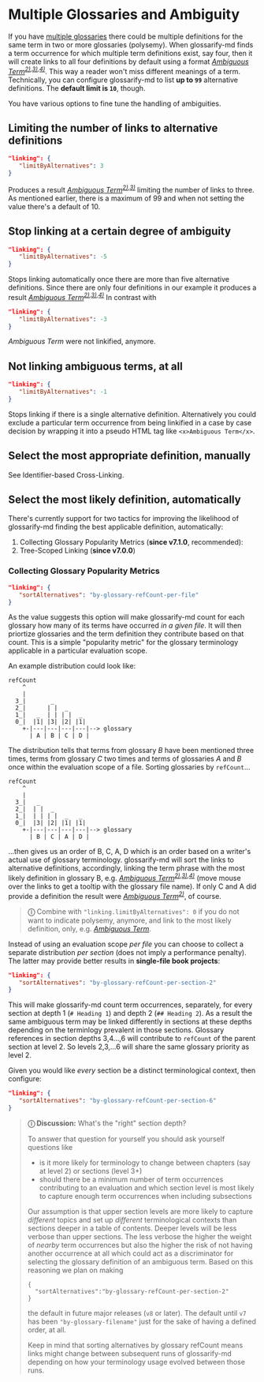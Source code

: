 # Multiple Glossaries and Ambiguity

[multiple glossaries]: ../README.md#multiple-glossaries

If you have [multiple glossaries] there could be multiple definitions for the same term in two or more glossaries (polysemy). When glossarify-md finds a term occurrence for which multiple term definitions exist, say four, then it will create links to all four definitions by default using a format *[Ambiguous Term](./glossary-a.md#ambiguous-term)<sup>[2)](./glossary-b.md#ambiguous-term),[3)](./glossary-c.md#ambiguous-term),[4)](./glossary-d.md#ambiguous-term)</sup>*. This way a reader won't miss different meanings of a term. Technically, you can configure glossarify-md to list **up to `99`** alternative definitions. The **default limit is `10`**, though.

You have various options to fine tune the handling of ambiguities.
<!--
There are some questions you may ask yourself when thinking about ambiguities:

1. Should I link ambiguous terms, automatically, *at all*?
2. I would like to link ambiguous terms, automatically,...
   1. ... but how can I limit the number of links to alternative definitions?
   2. ... but how can I stop linking when there are too many alternative definitions?
   3. ... but how can I manually select a particular definition in a case by case decision?
   4. ... but how can I exclude a particular term occurrence from being linkified in a case by case decision?
   5. ... but how can I make glossarify-md to understand what definition is the *most appropriate* in the context of a term occurrence?
-->

## Limiting the number of links to alternative definitions

~~~json
"linking": {
   "limitByAlternatives": 3
}
~~~

Produces a result *[Ambiguous Term](./glossary-a.md#ambiguous-term)<sup>[2)](./glossary-b.md#ambiguous-term),[3)](./glossary-c.md#ambiguous-term)</sup>* limiting the number of links to three. As mentioned earlier, there is a maximum of 99 and when not setting the value there's a default of 10.


## Stop linking at a certain degree of ambiguity


~~~json
"linking": {
   "limitByAlternatives": -5
}
~~~

Stops linking automatically once there are more than five alternative definitions. Since there are only four definitions in our example it produces a result *[Ambiguous Term](./glossary-a.md#ambiguous-term)<sup>[2)](./glossary-b.md#ambiguous-term),[3)](./glossary-c.md#ambiguous-term),[4)](./glossary-d.md#ambiguous-term)</sup>* In contrast with

~~~json
"linking": {
   "limitByAlternatives": -3
}
~~~

*Ambiguous Term* were not linkified, anymore.

## Not linking ambiguous terms, at all

~~~json
"linking": {
   "limitByAlternatives": -1
}
~~~

Stops linking if there is a single alternative definition. Alternatively you could exclude a particular term occurrence from being linkified in a case by case decision by wrapping it into a pseudo HTML tag like `<x>Ambiguous Term</x>`.

## Select the most appropriate definition, manually

See Identifier-based Cross-Linking.

## Select the most likely definition, automatically

There's currently support for two tactics for improving the likelihood of glossarify-md finding the best applicable definition, automatically:

1. Collecting Glossary Popularity Metrics (**since v7.1.0**, recommended):
2. Tree-Scoped Linking (**since v7.0.0**)

### Collecting Glossary Popularity Metrics

~~~json
"linking": {
   "sortAlternatives": "by-glossary-refCount-per-file"
}
~~~

As the value suggests this option will make glossarify-md count for each glossary how many of its terms have occurred *in a given file*. It will then priortize glossaries and the term definition they contribute based on that count. This is a simple "popularity metric" for the glossary terminology applicable in a particular evaluation scope.

An example distribution could look like:

~~~
refCount
    ^
    |
  3_|       _
  2_|      | |  _
  1_|   _  | | | |  _
  0_|  |1| |3| |2| |1|
    +-|---|---|---|---|--> glossary
      | A | B | C | D |
~~~

The distribution tells that terms from glossary *B* have been mentioned three times, terms from glossary *C* two times and terms of glossaries *A* and *B* once within the evaluation scope of a file. Sorting glossaries by `refCount`...

~~~
refCount
    ^
    |
  3_|   _
  2_|  | |  _
  1_|  | | | |  _   _
  0_|  |3| |2| |1| |1|
    +-|---|---|---|---|--> glossary
      | B | C | A | D |
~~~

...then gives us an order of B, C, A, D which is an order based on a writer's actual use of glossary terminology. glossarify-md will sort the links to alternative definitions, accordingly, linking the term phrase with the most likely definition in glossary B, e.g. *[Ambiguous Term](./glossary-b.md#ambiguous-term)<sup>[2)](./glossary-c.md#ambiguous-term),[3)](./glossary-a.md#ambiguous-term),[4)](./glossary-d.md#ambiguous-term)</sup>* (move mouse over the links to get a tooltip with the glossary file name). If only C and A did provide a definition the result were *[Ambiguous Term](./glossary-c.md#ambiguous-term)<sup>[2)](./glossary-a.md#ambiguous-term)</sup>*, of course.

> **ⓘ** Combine with `"linking.limitByAlternatives": 0` if you do not want to indicate polysemy, anymore, and link to the most likely definition, only, e.g. *[Ambiguous Term](./glossary-b.md#ambiguous-term)*.

Instead of using an evaluation scope *per file* you can choose to collect a separate distribution *per section* (does not imply a performance penalty). The latter may provide better results in **single-file book projects**:

~~~json
"linking": {
   "sortAlternatives": "by-glossary-refCount-per-section-2"
}
~~~

This will make glossarify-md count term occurrences, separately, for every section at depth 1 (`# Heading 1`) and depth 2 (`## Heading 2`). As a result the same ambiguous term may be linked differently in sections at these depths depending on the terminlogy prevalent in those sections. Glossary references in section depths 3,4...,6 will contribute to `refCount` of the parent section at level 2. So levels 2,3,...6 will share the same glossary priority as level 2.


Given you would like *every* section be a distinct terminological context, then configure:

~~~json
"linking": {
   "sortAlternatives": "by-glossary-refCount-per-section-6"
}
~~~

> **ⓘ Discussion:** What's the "right" section depth?
>
> To answer that question for yourself you should ask yourself questions like
>
> - is it more likely for terminology to change between chapters (say at level 2) or sections (level 3+)
> - should there be a minimum number of term occurrences contributing to an evaluation and which section level is most likely to capture enough term occurrences when including subsections
>
> Our assumption is that upper section levels are more likely to capture *different* topics and set up *different* terminological contexts than sections deeper in a table of contents. Deeper levels will be less verbose than upper sections. The less verbose the higher the weight of _nearby_ term occurrences but also the higher the risk of not having another occurrence at all which could act as a discriminator for selecting the glossary definition of an ambiguous term. Based on this reasoning we plan on making
>
> ~~~
> {
>   "sortAlternatives":"by-glossary-refCount-per-section-2"
> }
> ~~~
>
> the default in future major releases (`v8` or later). The default until `v7` has been `"by-glossary-filename"` just for the sake of having a defined order, at all.
>
> Keep in mind that sorting alternatives by glossary refCount means links might change between subsequent runs of glossarify-md depending on how your terminology usage evolved between those runs.

